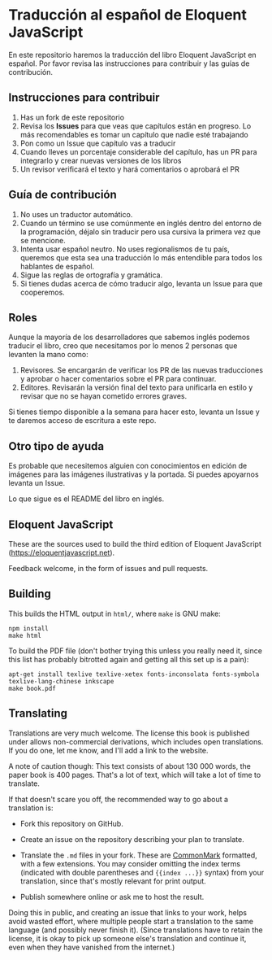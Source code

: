 # Traducción al español de Eloquent JavaScript

En este repositorio haremos la traducción del libro Eloquent JavaScript en español.
Por favor revisa las instrucciones para contribuir y las guías de contribución.

## Instrucciones para contribuir

1. Has un fork de este repositorio
2. Revisa los **Issues** para que veas que capítulos están en progreso. Lo más recomendables es tomar un capítulo que nadie esté trabajando
3. Pon como un Issue que capítulo vas a traducir
4. Cuando lleves un porcentaje considerable del capítulo, has un PR para integrarlo y crear nuevas versiones de los libros
5. Un revisor verificará el texto y hará comentarios o aprobará el PR

## Guía de contribución

1. No uses un traductor automático.
2. Cuando un término se use comúnmente en inglés dentro del entorno de la programación, déjalo sin traducir pero usa cursiva la primera vez que se mencione.
3. Intenta usar español neutro. No uses regionalismos de tu país, queremos que esta sea una traducción lo más entendible para todos los hablantes de español.
4. Sigue las reglas de ortografía y gramática.
5. Si tienes dudas acerca de cómo traducir algo, levanta un Issue para que cooperemos.

## Roles

Aunque la mayoría de los desarrolladores que sabemos inglés podemos traducir el libro, creo que necesitamos por lo menos 2 personas que levanten la mano como:

1. Revisores. Se encargarán de verificar los PR de las nuevas traducciones y aprobar o hacer comentarios sobre el PR para continuar.
2. Editores. Revisarán la versión final del texto para unificarla en estilo y revisar que no se hayan cometido errores graves.

Si tienes tiempo disponible a la semana para hacer esto, levanta un Issue y te daremos acceso de escritura a este repo.

## Otro tipo de ayuda

Es probable que necesitemos alguien con conocimientos en edición de imágenes para las imágenes ilustrativas y la portada. Si puedes apoyarnos levanta un Issue.

Lo que sigue es el README del libro en inglés.

## Eloquent JavaScript

These are the sources used to build the third edition of Eloquent
JavaScript (https://eloquentjavascript.net).

Feedback welcome, in the form of issues and pull requests.

## Building

This builds the HTML output in `html/`, where `make` is GNU make:

    npm install
    make html

To build the PDF file (don't bother trying this unless you really need
it, since this list has probably bitrotted again and getting all this
set up is a pain):

    apt-get install texlive texlive-xetex fonts-inconsolata fonts-symbola texlive-lang-chinese inkscape
    make book.pdf

## Translating

Translations are very much welcome. The license this book is published
under allows non-commercial derivations, which includes open
translations. If you do one, let me know, and I'll add a link to the
website.

A note of caution though: This text consists of about 130 000 words,
the paper book is 400 pages. That's a lot of text, which will take a
lot of time to translate.

If that doesn't scare you off, the recommended way to go about a
translation is:

 - Fork this repository on GitHub.

 - Create an issue on the repository describing your plan to translate.

 - Translate the `.md` files in your fork. These are
   [CommonMark](https://commonmark.org/) formatted, with a few
   extensions. You may consider omitting the index terms (indicated
   with double parentheses and `{{index ...}}` syntax) from your
   translation, since that's mostly relevant for print output.

 - Publish somewhere online or ask me to host the result.

Doing this in public, and creating an issue that links to your work,
helps avoid wasted effort, where multiple people start a translation
to the same language (and possibly never finish it). (Since
translations have to retain the license, it is okay to pick up someone
else's translation and continue it, even when they have vanished from
the internet.)
